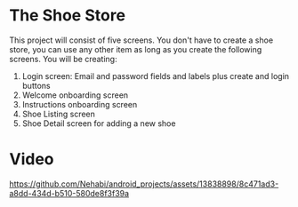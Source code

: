 # The Shoe Store

This project will consist of five screens. You don't have to create a shoe store, you can use any other item as long as you create the following screens. You will be creating:

1. Login screen: Email and password fields and labels plus create and login buttons
2. Welcome onboarding screen
3. Instructions onboarding screen
4. Shoe Listing screen
5. Shoe Detail screen for adding a new shoe

# Video
https://github.com/Nehabi/android_projects/assets/13838898/8c471ad3-a8dd-434d-b510-580de8f3f39a

